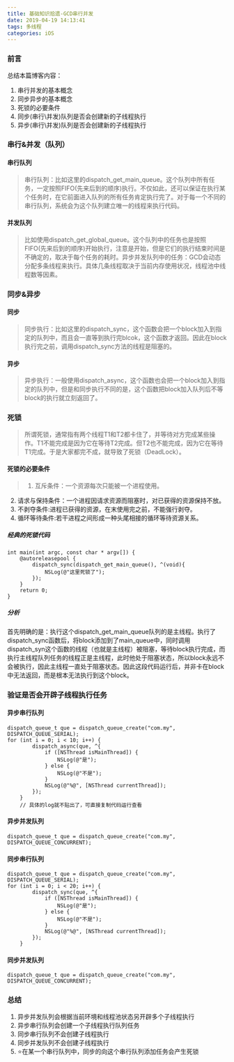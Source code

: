 ```yaml
---
title: 基础知识拾遗-GCD串行并发
date: 2019-04-19 14:13:41
tags: 多线程
categories: iOS
---
```


### 前言
总结本篇博客内容：

1. 串行并发的基本概念
2. 同步异步的基本概念
3. 死锁的必要条件
4. 同步(串行\并发)队列是否会创建新的子线程执行
5. 异步(串行\并发)队列是否会创建新的子线程执行<!--more-->

### 串行&并发（队列）

#### 串行队列
> 串行队列：比如这里的dispatch_get_main_queue。这个队列中所有任务，一定按照FIFO(先来后到的顺序)执行。不仅如此，还可以保证在执行某个任务时，在它前面进入队列的所有任务肯定执行完了。对于每一个不同的串行队列，系统会为这个队列建立唯一的线程来执行代码。

#### 并发队列
> 比如使用dispatch_get_global_queue。这个队列中的任务也是按照FIFO(先来后到的顺序)开始执行，注意是开始，但是它们的执行结束时间是不确定的，取决于每个任务的耗时。异步并发队列中的任务：GCD会动态分配多条线程来执行。具体几条线程取决于当前内存使用状况，线程池中线程数等因素。

### 同步&异步
#### 同步
> 同步执行：比如这里的dispatch_sync，这个函数会把一个block加入到指定的队列中，而且会一直等到执行完blcok，这个函数才返回。因此在block执行完之前，调用dispatch_sync方法的线程是阻塞的。

#### 异步
> 异步执行：一般使用dispatch_async，这个函数也会把一个block加入到指定的队列中，但是和同步执行不同的是，这个函数把block加入队列后不等block的执行就立刻返回了。

### 死锁
> 所谓死锁，通常指有两个线程T1和T2都卡住了，并等待对方完成某些操作。T1不能完成是因为它在等待T2完成。但T2也不能完成，因为它在等待T1完成。于是大家都完不成，就导致了死锁（DeadLock）。

#### 死锁的必要条件
>1. 互斥条件：一个资源每次只能被一个进程使用。
2. 请求与保持条件：一个进程因请求资源而阻塞时，对已获得的资源保持不放。
3. 不剥夺条件:进程已获得的资源，在末使用完之前，不能强行剥夺。
4. 循环等待条件:若干进程之间形成一种头尾相接的循环等待资源关系。

##### 经典的死锁代码
```
int main(int argc, const char * argv[]) {
    @autoreleasepool {
        dispatch_sync(dispatch_get_main_queue(), ^(void){
            NSLog(@"这里死锁了");
        });
    }
    return 0;
}
```
##### 分析
首先明确的是：执行这个dispatch_get_main_queue队列的是主线程。执行了dispatch_sync函数后，将block添加到了main_queue中，同时调用dispatch_syn这个函数的线程（也就是主线程）被阻塞，等待block执行完成，而执行主线程队列任务的线程正是主线程，此时他处于阻塞状态，所以block永远不会被执行，因此主线程一直处于阻塞状态。因此这段代码运行后，并非卡在block中无法返回，而是根本无法执行到这个block。

### 验证是否会开辟子线程执行任务
#### 异步串行队列
```
dispatch_queue_t que = dispatch_queue_create("com.my", DISPATCH_QUEUE_SERIAL);
for (int i = 0; i < 10; i++) {
        dispatch_async(que, ^{
            if ([NSThread isMainThread]) {
                NSLog(@"是");
            } else {
                NSLog(@"不是");
            }
            NSLog(@"%@", [NSThread currentThread]);
        });
    }
    // 具体的log就不贴出了，可直接复制代码运行查看
```

#### 异步并发队列
```
dispatch_queue_t que = dispatch_queue_create("com.my", DISPATCH_QUEUE_CONCURRENT);
```

#### 同步串行队列
```
dispatch_queue_t que = dispatch_queue_create("com.my", DISPATCH_QUEUE_SERIAL);
for (int i = 0; i < 20; i++) {
        dispatch_sync(que, ^{
            if ([NSThread isMainThread]) {
                NSLog(@"是");
            } else {
                NSLog(@"不是");
            }
            NSLog(@"%@", [NSThread currentThread]);
        });
    }
```

#### 同步并发队列
```
dispatch_queue_t que = dispatch_queue_create("com.my", DISPATCH_QUEUE_CONCURRENT);
```

### 总结
1. 异步并发队列会根据当前环境和线程池状态另开辟多个子线程执行
2. 异步串行队列会创建一个子线程执行队列任务
3. 同步串行队列不会创建子线程执行
4. 同步并发队列不会创建子线程执行
5. ⭐️在某一个串行队列中，同步的向这个串行队列添加任务会产生死锁



